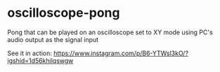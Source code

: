 # oscilloscope-pong
Pong that can be played on an oscilloscope set to XY mode using PC's audio output as the signal input

See it in action:
https://www.instagram.com/p/B6-YTWsl3kO/?igshid=1d56khilqswgw
